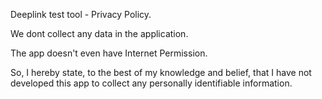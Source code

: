 Deeplink test tool - Privacy Policy.

We dont collect any data in the application.

The app doesn't even have Internet Permission.

So, I hereby state, to the best of my knowledge and belief, that I have not developed this app to collect any personally identifiable information.
